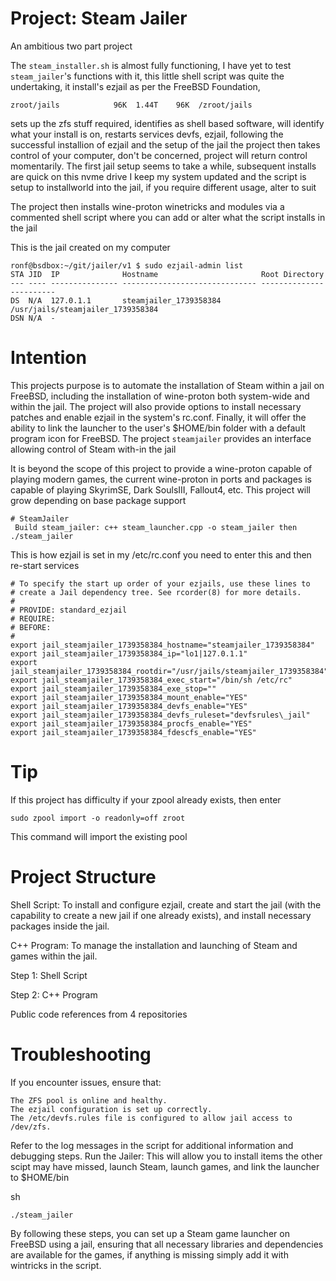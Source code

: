 # Project: Steam Jailer

An ambitious two part project

The `steam_installer.sh` is almost fully functioning, I have yet to test `steam_jailer`'s functions with it, this little shell script was quite the undertaking, it install's ezjail as per the FreeBSD Foundation,

    zroot/jails            96K  1.44T    96K  /zroot/jails
    
sets up the zfs stuff required, identifies as shell based software, will identify what your install is on, restarts services devfs, ezjail, following the successful installion of ezjail and the setup of the jail the project then takes control of your computer, don't be concerned, project will return control momentarily. The first jail setup seems to take a while, subsequent installs are quick on this nvme drive I keep my system updated and the script is setup to installworld into the jail, 
if you require different usage, alter to suit 

The project then installs wine-proton winetricks and modules via a commented shell script where you can add or alter what the script installs in the jail

This is the jail created on my computer

    ronf@bsdbox:~/git/jailer/v1 $ sudo ezjail-admin list
    STA JID  IP              Hostname                       Root Directory
    --- ---- --------------- ------------------------------ ------------------------
    DS  N/A  127.0.1.1       steamjailer_1739358384         /usr/jails/steamjailer_1739358384
    DSN N/A  -                                              

# Intention
This projects purpose is to automate the installation of Steam within a jail on FreeBSD, including the installation of wine-proton both system-wide and within the jail. The project will also provide options to install necessary patches and enable ezjail in the system's rc.conf. Finally, it will offer the ability to link the launcher to the user's $HOME/bin folder with a default program icon for FreeBSD. The project `steamjailer` provides an interface allowing control of Steam with-in the jail

It is beyond the scope of this project to provide a wine-proton capable of playing modern games, the current wine-proton in ports and packages is capable of playing SkyrimSE, Dark SoulsIII, Fallout4, etc. This project will grow depending on base package support

    # SteamJailer
     Build steam_jailer: c++ steam_launcher.cpp -o steam_jailer then ./steam_jailer
    
This is how ezjail is set in my /etc/rc.conf you need to enter this and then re-start services

    # To specify the start up order of your ezjails, use these lines to
    # create a Jail dependency tree. See rcorder(8) for more details.
    #
    # PROVIDE: standard_ezjail
    # REQUIRE: 
    # BEFORE: 
    #
    export jail_steamjailer_1739358384_hostname="steamjailer_1739358384"
    export jail_steamjailer_1739358384_ip="lo1|127.0.1.1"
    export jail_steamjailer_1739358384_rootdir="/usr/jails/steamjailer_1739358384"
    export jail_steamjailer_1739358384_exec_start="/bin/sh /etc/rc"
    export jail_steamjailer_1739358384_exe_stop=""
    export jail_steamjailer_1739358384_mount_enable="YES"
    export jail_steamjailer_1739358384_devfs_enable="YES"
    export jail_steamjailer_1739358384_devfs_ruleset="devfsrules\_jail"
    export jail_steamjailer_1739358384_procfs_enable="YES"
    export jail_steamjailer_1739358384_fdescfs_enable="YES"

# Tip

If this project has difficulty if your zpool already exists, then enter

    sudo zpool import -o readonly=off zroot

This command will import the existing pool    

# Project Structure

Shell Script: To install and configure ezjail, create and start the jail (with the capability to create a new jail if one already exists), and install necessary packages inside the jail. 

C++ Program: To manage the installation and launching of Steam and games within the jail.

Step 1: Shell Script

Step 2: C++ Program

Public code references from 4 repositories


# Troubleshooting

If you encounter issues, ensure that:

    The ZFS pool is online and healthy.
    The ezjail configuration is set up correctly.
    The /etc/devfs.rules file is configured to allow jail access to /dev/zfs.

Refer to the log messages in the script for additional information and debugging steps.
Run the Jailer: This will allow you to install items the other scipt may have missed, launch Steam, launch games, and link the launcher to $HOME/bin

sh

    ./steam_jailer

By following these steps, you can set up a Steam game launcher on FreeBSD using a jail, ensuring that all necessary libraries and dependencies are available for the games, if anything is missing simply add it with wintricks in the script.
